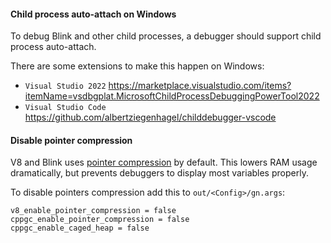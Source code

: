 #### Child process auto-attach on Windows
To debug Blink and other child processes, a debugger should support child process auto-attach.

There are some extensions to make this happen on Windows:

* `Visual Studio 2022` https://marketplace.visualstudio.com/items?itemName=vsdbgplat.MicrosoftChildProcessDebuggingPowerTool2022
* `Visual Studio Code` https://github.com/albertziegenhagel/childdebugger-vscode

#### Disable pointer compression

V8 and Blink uses [pointer compression](https://v8.dev/blog/pointer-compression) by default. This lowers RAM usage dramatically, but prevents debuggers to display most variables properly.

To disable pointers compression add this to `out/<Config>/gn.args`:

```
v8_enable_pointer_compression = false
cppgc_enable_pointer_compression = false
cppgc_enable_caged_heap = false
```